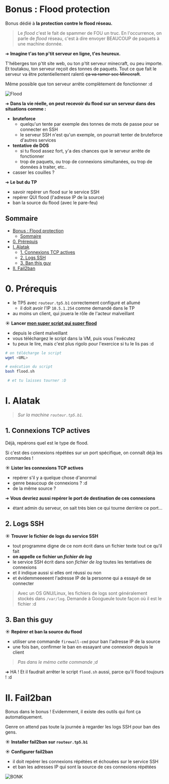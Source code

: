 # Bonus : Flood protection

Bonus dédié à **la protection contre le flood réseau.**

> Le *flood* c'est le fait de spammer de FOU un truc. En l'occurrence, on parle de *flood* réseau, c'est à dire envoyer BEAUCOUP de paquets à une machine donnée.

➜ **Imagine t'as ton p'tit serveur en ligne, t'es heureux.**

T'héberges ton p'tit site web, ou ton p'tit serveur minecraft, ou peu importe.  
Et toutakou, ton serveur reçoit des tonnes de paquets. Tout ce que fait le serveur va être potentiellement ralenti ~~ça va ramer sec Minecraft~~.

Même possible que ton serveur arrête complètement de fonctionner :d

![Flood](./img/flood.png)

➜ **Dans la vie réelle, on peut recevoir du flood sur un serveur dans des situations comme :**

- **bruteforce**
  - quelqu'un tente par exemple des tonnes de mots de passe pour se connecter en SSH
  - le serveur SSH n'est qu'un exemple, on pourrait tenter de bruteforce d'autres services
- **tentative de DOS**
  - si tu flood assez fort, y'a des chances que le serveur arrête de fonctionner
  - trop de paquets, ou trop de connexions simultanées, ou trop de données à traiter, etc..
- casser les couilles ?

➜ **Le but du TP**

- savoir repérer un flood sur le service SSH
- repérer QUI flood (l'adresse IP de la source)
- ban la source du flood (avec le pare-feu)


## Sommaire

- [Bonus : Flood protection](#bonus--flood-protection)
  - [Sommaire](#sommaire)
- [0. Prérequis](#0-prérequis)
- [I. Alatak](#i-alatak)
  - [1. Connexions TCP actives](#1-connexions-tcp-actives)
  - [2. Logs SSH](#2-logs-ssh)
  - [3. Ban this guy](#3-ban-this-guy)
- [II. Fail2ban](#ii-fail2ban)

# 0. Prérequis

- le TP5 avec `routeur.tp5.b1` correctement configuré et allumé
  - il doit avoir l'IP `10.5.1.254` comme demandé dans le TP
- au moins un client, qui jouera le rôle de l'acteur malveillant

☀️ **Lancer [mon super script qui super flood](./flood.sh)**

- depuis le client malveillant
- vous téléchargez le script dans la VM, puis vous l'exécutez
- tu peux le lire, mais c'est plus rigolo pour l'exercice si tu le lis pas :d

```bash
# on télécharge le script
wget <URL>

# exécution du script
bash flood.sh

 # et tu laisses tourner :D
```

# I. Alatak

> *Sur la machine `routeur.tp5.b1`.*

## 1. Connexions TCP actives

Déjà, repérons quel est le type de flood.

Si c'est des connexions répétées sur un port spécifique, on connaît déjà les commandes !

☀️ **Lister les connexions TCP actives**

- repérer s'il y a quelque chose d'anormal
- genre beaucoup de connexions ? :d
- de la même source ?

➜ **Vous devriez aussi repérer le port de destination de ces connexions**

- étant admin du serveur, on sait très bien ce qui tourne derrière ce port...

## 2. Logs SSH

☀️ **Trouver le fichier de logs du service SSH**

- tout programme digne de ce nom écrit dans un fichier texte tout ce qu'il fait
- **on appelle ce fichier un *fichier de log***
- le service SSH écrit dans son *fichier de log* toutes les tentatives de connexions
- et il indique aussi si elles ont réussi ou non
- et évidemmeeeeent l'adresse IP de la personne qui a essayé de se connecter

> Avec un OS GNU/Linux, les fichiers de logs sont généralement stockés dans `/var/log`. Demande à Googueule toute façon où il est le fichier :d

## 3. Ban this guy

☀️ **Repérer et ban la source du flood**

- utiliser une commande `firewall-cmd` pour ban l'adresse IP de la source
- une fois ban, confirmer le ban en essayant une connexion depuis le client

> *Pas dans le mémo cette commande ;d*

➜ HA ! Et il faudrait arrêter le script `flood.sh` aussi, parce qu'il flood toujours ! :d

# II. Fail2ban

Bonus dans le bonus ! Evidemment, il existe des outils qui font ça automatiquement.

Genre on attend pas toute la journée à regarder les logs SSH pour ban des gens.

☀️ **Installer fail2ban sur `routeur.tp5.b1`**

☀️ **Configurer fail2ban**

- il doit repérer les connexions répétées et échouées sur le service SSH
- et ban les adresses IP qui sont la source de ces connexions répétées

![BONK](./img/bonk.png)
